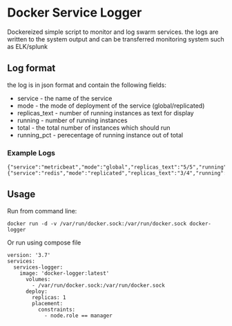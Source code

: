 # Docker Service Logger
Dockereized simple script to monitor and log swarm services. the logs are written to the system output and can be transferred monitoring system such as ELK/splunk

## Log format
the log is in json format and contain the following fields:
* service - the name of the service
* mode - the mode of deployment of the service (global/replicated)
* replicas_text - number of running instances as text for display
* running - number of running instances
* total - the total number of instances which should run
* running_pct - perecentage of running instance out of total

### Example Logs 
```
{"service":"metricbeat","mode":"global","replicas_text":"5/5","running":5,"total":5,"running_pct":1}
{"service":"redis","mode":"replicated","replicas_text":"3/4","running":3,"total":4,"running_pct":0.75}
```

## Usage
Run from command line:
```
docker run -d -v /var/run/docker.sock:/var/run/docker.sock docker-logger
```
Or run using compose file
```
version: '3.7'
services:
  services-logger:
    image: 'docker-logger:latest'
      volumes:
        - /var/run/docker.sock:/var/run/docker.sock
      deploy:
        replicas: 1
        placement:
          constraints:
            - node.role == manager
```
